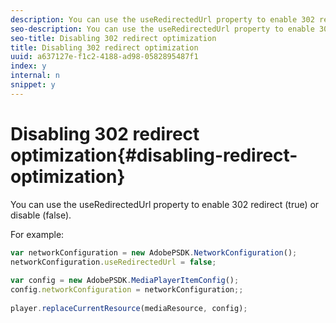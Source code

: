 ```yaml
---
description: You can use the useRedirectedUrl property to enable 302 redirect (true) or disable (false).
seo-description: You can use the useRedirectedUrl property to enable 302 redirect (true) or disable (false).
seo-title: Disabling 302 redirect optimization
title: Disabling 302 redirect optimization
uuid: a637127e-f1c2-4188-ad98-0582895487f1
index: y
internal: n
snippet: y
---
```


# Disabling 302 redirect optimization{#disabling-redirect-optimization}

You can use the useRedirectedUrl property to enable 302 redirect (true) or disable (false).

For example: 

```js
var networkConfiguration = new AdobePSDK.NetworkConfiguration(); 
networkConfiguration.useRedirectedUrl = false; 
 
var config = new AdobePSDK.MediaPlayerItemConfig(); 
config.networkConfiguration = networkConfiguration;; 
 
player.replaceCurrentResource(mediaResource, config);
```

